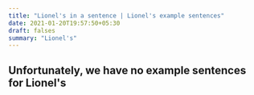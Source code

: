 ```yaml
---
title: "Lionel's in a sentence | Lionel's example sentences"
date: 2021-01-20T19:57:50+05:30
draft: falses
summary: "Lionel's"
---
```

## Unfortunately, we have no example sentences for Lionel's                 
